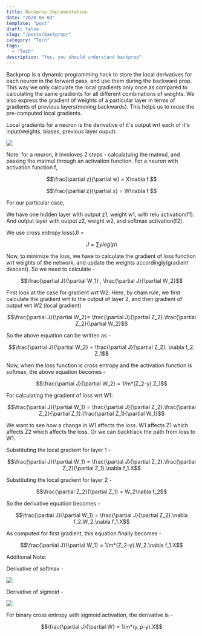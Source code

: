 ```yaml
---
title: Backprop Implementation
date: "2020-06-03"
template: "post"
draft: false
slug: "/posts/backprop/"
category: "Tech"
tags:
  - "Tech"
description: "Yes, you should understand backprop"
---
```


Backprop is a dynamic programming hack to store the local derivatives for each neuron in the forward pass, and use them during the backward prop. This way we only calculate the local gradients only once as compared to calculating the same gradients for all different combinations of weights. We also express the gradient of weights of a particular layer in terms of gradients of previous layers(moving backwards). This helps us to reuse the pre-computed local gradients. 

Local gradients for a neuron is the derivative of it's output wrt each of it's input(weights, biases, previous layer ouput). 

![](/media/Screen_Shot_2020-06-13_at_6.22.28_PM.png)

Note: for a neuron, it involoves 2 steps - calculatuing the matmul, and passing the matmul through an activation function. For a neuron with activation function f,

$$\frac{\partial z}{\partial w} = X\nabla f $$

$$\frac{\partial z}{\partial x} = W\nabla f $$

For our particular case,

We have one hidden layer with output z1, weight w1, with relu activation(f1). And output layer with output z2,  weight w2, and softmax activation(f2). 

We use cross entropy loss(J) = 

$$J = \sum ylog(p)$$

Now, to minimize the loss, we have to calculate the gradient of loss function wrt weights of the network, and update the weights accordingly(gradient descent). So we need to calculate - 

$$\frac{\partial J}{\partial W_1} , \frac{\partial J}{\partial W_2}$$

First look at the case for gradient wrt W2. Here, by chain rule, we first calculate the gradient wrt to the output of layer 2, and then gradient of output wrt W2 (local gradient)

$$\frac{\partial J}{\partial W_2}= \frac{\partial J}{\partial Z_2}.\frac{\partial Z_2}{\partial W_2}$$

So the above equation can be written as - 

$$\frac{\partial J}{\partial W_2} = \frac{\partial J}{\partial Z_2}. \nabla f_2. Z_1$$

Now, when the loss function is cross entropy and the activation function is softmax, the above equation becomes - 

$$\frac{\partial J}{\partial W_2} = 1/m*(Z_2-y).Z_1$$

For calculating the gradient of loss wrt W1:

$$\frac{\partial J}{\partial W_1} = \frac{\partial J}{\partial Z_2}.\frac{\partial Z_2}{\partial Z_1}.\frac{\partial Z_1}{\partial W_1}$$

We want to see how a change in W1 affects the loss. W1 affects Z1 which affects Z2 which affects the loss. Or we can backtrack the path from loss to W1. 

Substituting the local gradient for layer 1 - 

$$\frac{\partial J}{\partial W_1} = \frac{\partial J}{\partial Z_2}.\frac{\partial Z_2}{\partial Z_1}.\nabla f_1.X$$

Substituting the local gradient for layer 2 - 

$$\frac{\partial Z_2}{\partial Z_1} = W_2\nabla f_2$$

So the derivative equation becomes - 

$$\frac{\partial J}{\partial W_1} = \frac{\partial J}{\partial Z_2}.\nabla f_2.W_2.\nabla f_1.X$$

As computed for first gradient, this equation finally becomes - 

$$\frac{\partial J}{\partial W_1} = 1/m*(Z_2-y).W_2.\nabla f_1.X$$

Additional Note:

Derivative of softmax - 

![](/media/Screen_Shot_2020-06-13_at_7.28.45_PM.png)

Derivative of sigmoid - 

![](/media/sigmoid.png)

For binary cross entropy with sigmoid activation, the derivative is - 

$$\frac{\partial J}{\partial W} = 1/m*(y_p-y).X$$